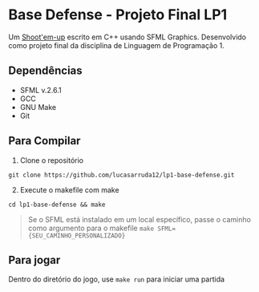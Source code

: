 # Base Defense - Projeto Final LP1

Um [Shoot'em-up](https://pt.wikipedia.org/wiki/Shoot_%27em_up) escrito em C++ usando SFML Graphics. Desenvolvido como projeto final da disciplina de Linguagem de Programação 1.

## Dependências
- SFML v.2.6.1
- GCC
- GNU Make
- Git

## Para Compilar

1. Clone o repositório
````
git clone https://github.com/lucasarruda12/lp1-base-defense.git
````

2. Execute o makefile com make
````
cd lp1-base-defense && make
````
> Se o SFML está instalado em um local específico, passe o caminho como argumento para o makefile `make SFML={SEU_CAMINHO_PERSONALIZADO}`


## Para jogar

Dentro do diretório do jogo, use `make run` para iniciar uma partida
